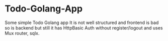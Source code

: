 # Todo-Golang-App
Some simple Todo Golang app
  It is not well structured and frontend is bad so is backend but still it has HttpBasic Auth without register/logout and uses Mux router, sqlx.
